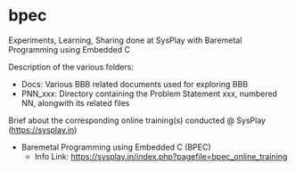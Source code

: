 # bpec
Experiments, Learning, Sharing done at SysPlay with Baremetal Programming using Embedded C

Description of the various folders:

+ Docs: Various BBB related documents used for exploring BBB
+ PNN_xxx: Directory containing the Problem Statement xxx, numbered NN, alongwith its related files

Brief about the corresponding online training(s) conducted @ SysPlay (https://sysplay.in)

+ Baremetal Programming using Embedded C (BPEC)
	- Info Link: https://sysplay.in/index.php?pagefile=bpec_online_training
